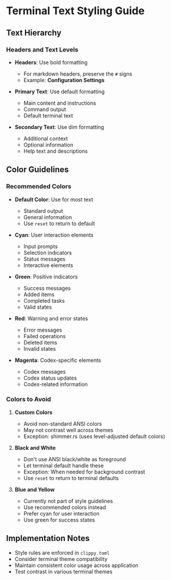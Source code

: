 # Terminal Text Styling Guide

## Text Hierarchy

### Headers and Text Levels

- **Headers**: Use bold formatting
  - For markdown headers, preserve the `#` signs
  - Example: **Configuration Settings**

- **Primary Text**: Use default formatting
  - Main content and instructions
  - Command output
  - Default terminal text

- **Secondary Text**: Use dim formatting
  - Additional context
  - Optional information
  - Help text and descriptions

## Color Guidelines

### Recommended Colors

- **Default Color**: Use for most text
  - Standard output
  - General information
  - Use `reset` to return to default

- **Cyan**: User interaction elements
  - Input prompts
  - Selection indicators
  - Status messages
  - Interactive elements

- **Green**: Positive indicators
  - Success messages
  - Added items
  - Completed tasks
  - Valid states

- **Red**: Warning and error states
  - Error messages
  - Failed operations
  - Deleted items
  - Invalid states

- **Magenta**: Codex-specific elements
  - Codex messages
  - Codex status updates
  - Codex-related information

### Colors to Avoid

1. **Custom Colors**
   - Avoid non-standard ANSI colors
   - May not contrast well across themes
   - Exception: shimmer.rs (uses level-adjusted default colors)

2. **Black and White**
   - Don't use ANSI black/white as foreground
   - Let terminal default handle these
   - Exception: When needed for background contrast
   - Use `reset` to return to terminal defaults

3. **Blue and Yellow**
   - Currently not part of style guidelines
   - Use recommended colors instead
   - Prefer cyan for user interaction
   - Use green for success states

## Implementation Notes

- Style rules are enforced in `clippy.toml`
- Consider terminal theme compatibility
- Maintain consistent color usage across application
- Test contrast in various terminal themes
